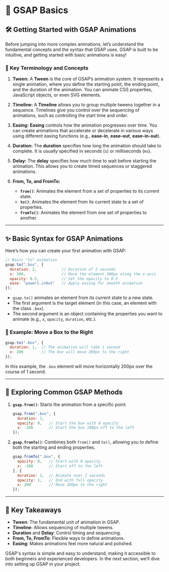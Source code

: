# 🌟 GSAP Basics

## 🛠️ Getting Started with GSAP Animations

Before jumping into more complex animations, let’s understand the fundamental concepts and the syntax that GSAP uses. GSAP is built to be intuitive, and getting started with basic animations is easy!

### 📌 Key Terminology and Concepts

1. **Tween:**
   A **Tween** is the core of GSAP’s animation system. It represents a single animation, where you define the starting point, the ending point, and the duration of the animation. You can animate CSS properties, JavaScript objects, or even SVG elements.

2. **Timeline:**
   A **Timeline** allows you to group multiple tweens together in a sequence. Timelines give you control over the sequencing of animations, such as controlling the start time and order.

3. **Easing:**
   **Easing** controls how the animation progresses over time. You can create animations that accelerate or decelerate in various ways using different easing functions (e.g., **ease-in**, **ease-out**, **ease-in-out**).

4. **Duration:**
   The **duration** specifies how long the animation should take to complete. It is usually specified in seconds (`s`) or milliseconds (`ms`).

5. **Delay:**
   The **delay** specifies how much time to wait before starting the animation. This allows you to create timed sequences or staggered animations.

6. **From, To, and FromTo:**
   - **`from()`**: Animates the element from a set of properties to its current state.
   - **`to()`**: Animates the element from its current state to a set of properties.
   - **`fromTo()`**: Animates the element from one set of properties to another.

---

## ✨ Basic Syntax for GSAP Animations

Here’s how you can create your first animation with GSAP:

```javascript
// Basic "to" animation
gsap.to(".box", {
  duration: 2,           // Duration of 2 seconds
  x: 300,                // Move the element 300px along the x-axis
  opacity: 0.5,          // Set the opacity to 0.5
  ease: "power1.inOut"   // Apply easing for smooth animation
});
```

- `gsap.to()` animates an element from its current state to a new state.
- The first argument is the target element (in this case, an element with the class `.box`).
- The second argument is an object containing the properties you want to animate (e.g., `x`, `opacity`, `duration`, etc.).

### 🎯 Example: Move a Box to the Right

```javascript
gsap.to(".box", {
  duration: 1,  // The animation will take 1 second
  x: 200        // The box will move 200px to the right
});
```

In this example, the `.box` element will move horizontally 200px over the course of 1 second.

---

## 🌟 Exploring Common GSAP Methods

1. **`gsap.from()`**: Starts the animation from a specific point.
   ```javascript
   gsap.from(".box", {
     duration: 1,
     opacity: 0,   // Start the box with 0 opacity
     x: -100       // Start the box 100px off to the left
   });
   ```

2. **`gsap.fromTo()`**: Combines both `from()` and `to()`, allowing you to define both the starting and ending properties.
   ```javascript
   gsap.fromTo(".box", {
     opacity: 0,   // Start with 0 opacity
     x: -100       // Start off to the left
   }, {
     duration: 2,  // Animate over 2 seconds
     opacity: 1,   // End with full opacity
     x: 200        // Move 200px to the right
   });
   ```

---

## 🔑 Key Takeaways

- **Tween**: The fundamental unit of animation in GSAP.
- **Timeline**: Allows sequencing of multiple tweens.
- **Duration** and **Delay**: Control timing and sequencing.
- **From, To, FromTo**: Flexible ways to define animations.
- **Easing**: Makes animations feel more natural and polished.

GSAP's syntax is simple and easy to understand, making it accessible to both beginners and experienced developers. In the next section, we’ll dive into setting up GSAP in your project.
